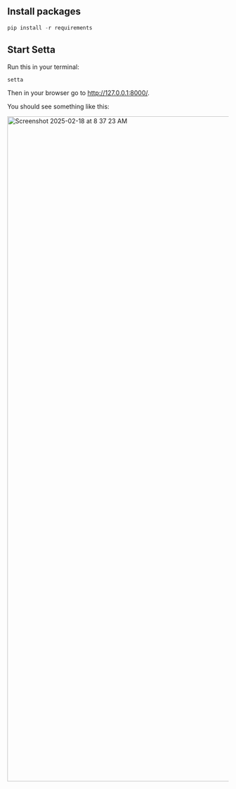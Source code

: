 ## Install packages

```python
pip install -r requirements
```

## Start Setta

Run this in your terminal:

```
setta
```

Then in your browser go to http://127.0.0.1:8000/.

You should see something like this:

<img width="1512" alt="Screenshot 2025-02-18 at 8 37 23 AM" src="https://github.com/user-attachments/assets/e752e178-39d9-475f-a587-5fbaff169e79" />

